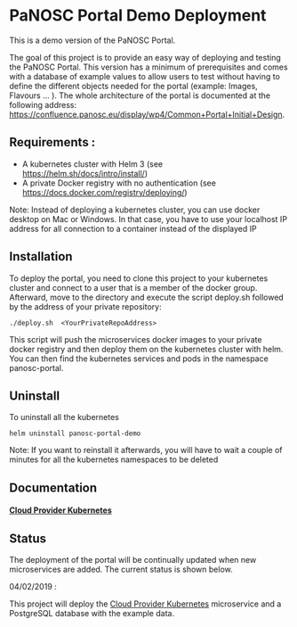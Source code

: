 PaNOSC Portal Demo Deployment
=============================

This is a demo version of the PaNOSC Portal.

The goal of this project is to provide an easy way of deploying and testing the PaNOSC Portal. This version has a minimum of prerequisites and comes with a database of 
example values to allow users to test without having to define the different objects needed for the portal (example: Images, Flavours ... ).
The whole architecture of the portal is documented at the following address: https://confluence.panosc.eu/display/wp4/Common+Portal+Initial+Design.

## Requirements :
- A kubernetes cluster with Helm 3 (see https://helm.sh/docs/intro/install/)
- A private Docker registry with no authentication (see https://docs.docker.com/registry/deploying/)

Note: Instead of deploying a kubernetes cluster, you can use docker desktop on Mac or Windows. 
In that case, you have to use your localhost IP address for all connection to a container
instead of the displayed IP

## Installation
To deploy the portal, you need to clone this project to your kubernetes cluster and connect to a user that is a member of the docker group.<br/>
Afterward, move to the directory and execute the script deploy.sh followed by the address of your private repository:
```
./deploy.sh  <YourPrivateRepoAddress>
```
This script will push the microservices docker images to your private docker registry and then deploy them on the kubernetes cluster with helm.
You can then find the kubernetes services and pods in the namespace panosc-portal.

## Uninstall  
To uninstall all the kubernetes 
```
helm uninstall panosc-portal-demo
```
Note: If you want to reinstall it afterwards, you will have to wait a couple of minutes for all the kubernetes namespaces to be deleted
## Documentation

#### [Cloud Provider Kubernetes](docs/CloudProviderKubernetes.md)



## Status

The deployment of the portal will be continually updated when new microservices are added. The current status is shown below.

04/02/2019 :

This project will deploy the  [Cloud Provider Kubernetes](https://github.com/panosc-portal/cloud-provider-kubernetes) microservice and a PostgreSQL database with the example data. 

